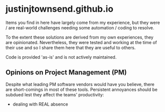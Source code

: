 # justinjtownsend.github.io

Items you find in here have largely come from my experience, but they were / are real-world challenges needing some automation / coding to resolve.

To the extent these solutions are derived from my own experiences, they are opinionated. Nevertheless, they were tested and working at the time of their use and so I share them here that they are useful to others.

Code is provided 'as-is' and is not actively maintained.

## Opinions on Project Management (PM)
Despite what leading PM software vendors would have you believe, there are short-comings in most of these tools. Persistent annoyances should be subdued lest they affect the teams' productivity:

- dealing with REAL absence
